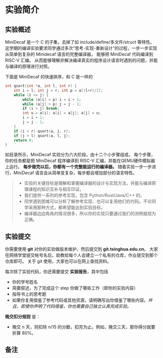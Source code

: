 # 实验简介

## 实验概述

MiniDecaf  是一个 C 的子集，去掉了如 include/define/多文件/struct 等特性。 这学期的编译实验要求同学通过多次“思考-实现-重新设计”的过程，一步一步实现从简单到复杂的 Minidecaf 语言的完整编译器， 能够把 MiniDecaf 代码编译到 RISC-V 汇编。 从而能够理解并解决编译真实的程序设计语言时遇到的问题，并能与编译的原理进行对照。

下面是 MiniDecaf 的快速排序，和 C 是一样的

```c
int qsort(int *a, int l, int r) {
    int i = l; int j = r; int p = a[(l+r)/2];
    while (i <= j) {
        while (a[i] < p) i = i + 1;
        while (a[j] > p) j = j - 1;
        if (i > j) break;
        int u = a[i]; a[i] = a[j]; a[j] = u;
        i = i + 1;
        j = j - 1;
    }
    if (i < r) qsort(a, i, r);
    if (j > l) qsort(a, l, j);
    return 0;
}
```

如目录所示，MiniDecaf 实验分为六大阶段，由十二个小步骤组成。 每个步骤，你的任务都是把 MiniDecaf 程序编译到 RISC-V 汇编，并能在QEMU硬件模拟器上运行。 **每步做完以后，你都有一个完整能运行的编译器。** 随着实验一步一步进行，MiniDecaf 语言会从简单变复杂，每步都会增加部分的语言特性。

> * 实验的关键目标是理解和掌握编译器的设计与实现方法，并能与编译原理课程的知识互补与相互印证。
> * 我们提供一系列的参考实现，包含 Python/Rust/Java/C++ 的。
> * 同学遇到困难可以分析了解参考实现、也可以复用他们的代码。不论同学采用那种方式，都希望能达到实验目标。
> * 编译器边边角角的情况很多，所以你的实现只要通过我们的测例就视为正确。

## 实验提交

你需要使用 **git** 对你的实验做版本维护，然后提交到 **git.tsinghua.edu.cn**。 大家在网络学堂提交帐号名后，助教给每个人会建立一个私有的仓库，作业提交到那个仓库即可。 关于 git 使用，大家也可以在网上查找资料。

每次除了实验代码，你还需要提交 **实验报告**，其中包括

* 你的学号姓名
* 简要叙述，为了完成这个 step 你做了哪些工作（即你的实验内容）
* 指导书上的思考题
* 如果你复用借鉴了参考代码或其他资源，请明确写出你借鉴了哪些内容。_并且，即使你声明了代码借鉴，你也需要自己独立认真完成实验。_

**晚交扣分规则** 是：

* 晚交 n 天，则扣除 n/15 的分数，扣完为止。例如，晚交三天，那你得分就要折算 80%。

## 备注

